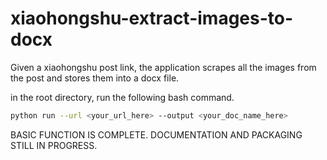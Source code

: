 # xiaohongshu-extract-images-to-docx
Given a xiaohongshu post link, the application scrapes all the images from the post and stores them into a docx file.

in the root directory, run the following bash command.
```bash
python run --url <your_url_here> --output <your_doc_name_here>
```

BASIC FUNCTION IS COMPLETE. DOCUMENTATION AND PACKAGING STILL IN PROGRESS.
